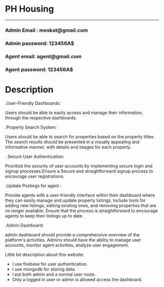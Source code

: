 <h1>PH Housing </h1>
<hr/>
<h3>Admin Email : meskat@gmail.com</h3>
<h3>Admin password: 123456A$</h3>
<h3>Agent email: agent@gmail.com</h3>
<h3>Agent password: 123456A$</h3>

<h1>Description</h1>
<!-- About Project  5 points -->

.User-Friendly Dashboards:

Users should be able to easily access and manage their information,  through the respective dashboards.

.Property Search System:

Users should be able to search for properties based on the property titlee. The search results should be presented in a visually appealing and informative manner, with details and images for each property.

. Secure  User Authentication:

Prioritize the security of user accounts by implementing secure login and signup processes.Ensure a  Secure and straightforward signup process to encourage user registrations.




.Update  Postings for agent :

Provide agents with a user-friendly interface within their dashboard where they can easily manage and update property listings. Include tools for adding new listings, editing existing ones, and removing properties that are no longer available. Ensure that the process is straightforward to encourage agents to keep their listings up to date.


.Admin Dashboard:

admin dashboard should provide a comprehensive overview of the platform's activities. Admins should have the ability to manage user accounts, monitor agent activities, analyze user engagement. 

Little bit description about this website:
<ul>
        <li>I use firebase for user authentication.</li>
<li>I use mongodb for storing data.</li>
<li>I put both admin and a normal user route.</li>
<li>Only a logged in user or admin is allowed access the dashboard.</li>
</ul>

